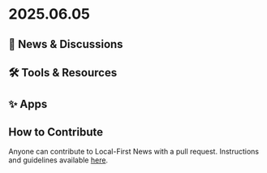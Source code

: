 # 2025.06.05

## 📰 News & Discussions



## 🛠️ Tools & Resources



## ✨ Apps




## How to Contribute
Anyone can contribute to Local-First News with a pull request. Instructions and guidelines available [here](https://github.com/localfirstnews/localfirstnews).
